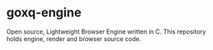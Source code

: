 # goxq-engine
Open source, Lightweight Browser Engine written in C. This repository holds engine, render and browser source code.
